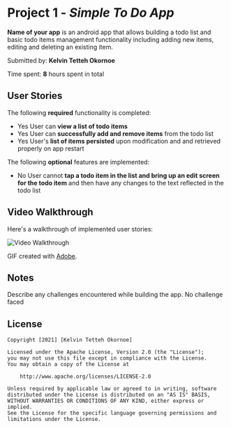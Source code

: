 # Project 1 - *Simple To Do App*

**Name of your app** is an android app that allows building a todo list and basic todo items management functionality including adding new items, editing and deleting an existing item.

Submitted by: **Kelvin Tetteh Okornoe**

Time spent: **8** hours spent in total

## User Stories

The following **required** functionality is completed:

* Yes User can **view a list of todo items**
* Yes User can **successfully add and remove items** from the todo list
* Yes User's **list of items persisted** upon modification and and retrieved properly on app restart

The following **optional** features are implemented:

* No User cannot **tap a todo item in the list and bring up an edit screen for the todo item** and then have any changes to the text reflected in the todo list

## Video Walkthrough

Here's a walkthrough of implemented user stories:

<img src='https://media.giphy.com/media/l4KlAXFenbWcd5HH91/giphy.gif' title='Video Walkthrough' width='' alt='Video Walkthrough' />

GIF created with [Adobe](https://express.adobe.com/tools/convert-to-gif/#).

## Notes

Describe any challenges encountered while building the app.
No challenge faced
## License

    Copyright [2021] [Kelvin Tetteh Okornoe]

    Licensed under the Apache License, Version 2.0 (the "License");
    you may not use this file except in compliance with the License.
    You may obtain a copy of the License at

        http://www.apache.org/licenses/LICENSE-2.0

    Unless required by applicable law or agreed to in writing, software
    distributed under the License is distributed on an "AS IS" BASIS,
    WITHOUT WARRANTIES OR CONDITIONS OF ANY KIND, either express or implied.
    See the License for the specific language governing permissions and
    limitations under the License.
